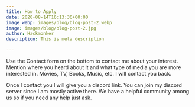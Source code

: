 ```yaml
---
title: How to Apply
date: 2020-08-14T16:13:36+00:00
image_webp: images/blog/blog-post-2.webp
image: images/blog/blog-post-2.jpg
author: Hackmonker
description: This is meta description

---
```

Use the Contact form on the bottom to contact me about your interest. Mention where you heard about it and what type of media you are more interested in. Movies, TV, Books, Music, etc. I will contact you back.

Once I contact you I will give you a discord link. You can join my discord server since I am mostly active there. We have a helpful community among us so if you need any help just ask.